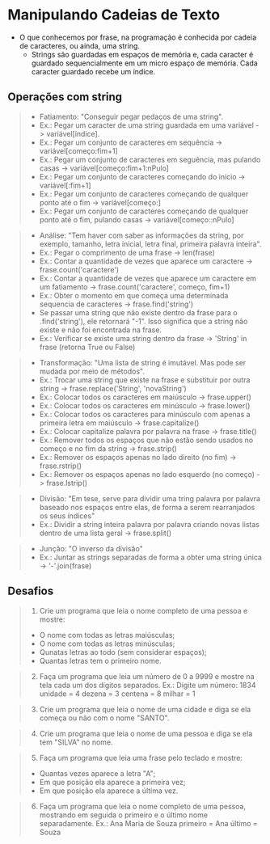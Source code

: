 # Manipulando Cadeias de Texto

- O que conhecemos por frase, na programação é conhecida por cadeia de caracteres, ou ainda, uma string.
    - Strings são guardadas em espaços de memória e, cada caracter é guardado sequencialmente em um micro espaço 
de memória. Cada caracter guardado recebe um índice.

## Operações com string

> - Fatiamento: "Conseguir pegar pedaços de uma string".
>  - Ex.: Pegar um caracter de uma string guardada em uma variável -> variável[índice].
>  - Ex.: Pegar um conjunto de caracteres em sequência -> variável[começo:fim+1]
>  - Ex.: Pegar um conjunto de caracteres em seguência, mas pulando casas -> variável[começo:fim+1:nPulo]
>  - Ex.: Pegar um conjunto de caracteres começando do início -> variável[:fim+1]
>  - Ex.: Pegar um conjunto de caracteres começando de qualquer ponto até o fim -> variável[começo:]
>  - Ex.: Pegar um conjunto de caracteres começando de qualquer ponto até o fim, pulando casas -> variável[começo::nPulo]

> - Análise: "Tem haver com saber as informações da string, por exemplo, tamanho, letra inicial, letra final, primeira
> palavra inteira".
>  - Ex.: Pegar o comprimento de uma frase -> len(frase)
>  - Ex.: Contar a quantidade de vezes que aparece um caractere -> frase.count('caractere')
>  - Ex.: Contar a quantidade de vezes que aparece um caractere em um fatiamento -> frase.count('caractere', começo, fim+1)
>  - Ex.: Obter o momento em que começa uma determinada sequencia de caracteres -> frase.find('string')
>  - Se passar uma string que não existe dentro da frase para o .find('string'), ele retornará "-1". Isso significa
> que a string não existe e não foi encontrada na frase.
>  - Ex.: Verificar se existe uma string dentro da frase -> 'String' in frase (retorna True ou False)

> - Transformação: "Uma lista de string é imutável. Mas pode ser mudada por meio de métodos".
>  - Ex.: Trocar uma string que existe na frase e substituir por outra string -> frase.replace('String', 'novaString')
>  - Ex.: Colocar todos os caracteres em maiúsculo -> frase.upper()
>  - Ex.: Colocar todos os caracteres em minúsculo -> frase.lower()
>  - Ex.: Colocar todos os caracteres para minúsculo com apenas a primeira letra em maiúsculo -> frase.capitalize()
>  - Ex.: Colocar capitalize palavra por palavra na frase -> frase.title()
>  - Ex.: Remover todos os espaços que não estão sendo usados no começo e no fim da string -> frase.strip()
>  - Ex.: Remover os espaços apenas no lado direito (no fim) -> frase.rstrip()
>  - Ex.: Remover os espaços apenas no lado esquerdo (no começo) -> frase.lstrip()

> - Divisão: "Em tese, serve para dividir uma tring palavra por palavra baseado nos espaços entre elas, de forma a
> serem rearranjados os seus índices"
>  - Ex.: Dividir a string inteira palavra por palavra criando novas listas dentro de uma lista geral -> frase.split()

> - Junção: "O inverso da divisão"
>  - Ex.: Juntar as strings separadas de forma a obter uma string única -> '-'.join(frase)

## Desafios

> 1. Crie um programa que leia o nome completo de uma pessoa e mostre:
>  - O nome com todas as letras maiúsculas;
>  - O nome com todas as letras minúsculas;
>  - Qunatas letras ao todo (sem considerar espaços);
>  - Quantas letras tem o primeiro nome.

> 2. Faça um programa que leia um número de 0 a 9999 e mostre na tela cada um dos dígitos separados.
> Ex.: Digite um número: 1834
> unidade = 4
> dezena = 3
> centena = 8
> milhar = 1

> 3. Crie um programa que leia o nome de uma cidade e diga se ela começa ou não com o nome "SANTO".

> 4. Crie um programa que leia o nome de uma pessoa e diga se ela tem "SILVA" no nome.

> 5. Faça um programa que leia uma frase pelo teclado e mostre:
>  - Quantas vezes aparece a letra "A";
>  - Em que posição ela aparece a primeira vez;
>  - Em que posição ela aparece a última vez.

> 6. Faça um programa que leia o nome completo de uma pessoa, mostrando em seguida o primeiro e o último nome separadamente.
> Ex.: Ana Maria de Souza
> primeiro = Ana
> último = Souza